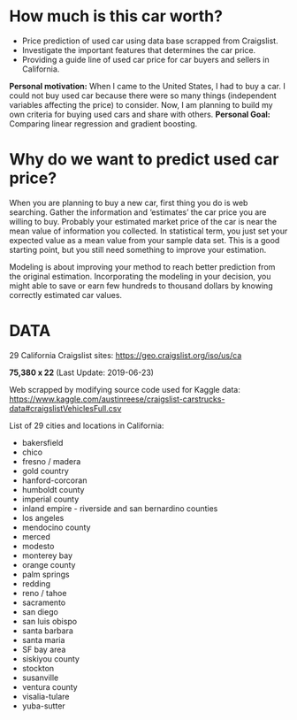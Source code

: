 # How much is this car worth?
-	Price prediction of used car using data base scrapped from Craigslist.
-	Investigate the important features that determines the car price.
-	Providing a guide line of used car price for car buyers and sellers in California.

**Personal motivation:** When I came to the United States, I had to buy a car. I could not buy used car because there were so many things (independent variables affecting the price) to consider. Now, I am planning to build my own criteria for buying used cars and share with others.
**Personal Goal:** Comparing linear regression and gradient boosting.

# Why do we want to predict used car price?
When you are planning to buy a new car, first thing you do is web searching. Gather the information and ‘estimates’ the car price you are willing to buy. Probably your estimated market price of the car is near the mean value of information you collected. In statistical term, you just set your expected value as a mean value from your sample data set. This is a good starting point, but you still need something to improve your estimation. 

Modeling is about improving your method to reach better prediction from the original estimation. Incorporating the modeling in your decision, you might able to save or earn few hundreds to thousand dollars by knowing correctly estimated car values.

# DATA
29 California Craigslist sites: https://geo.craigslist.org/iso/us/ca

**75,380 x 22** (Last Update: 2019-06-23)

Web scrapped by modifying source code used for Kaggle data:
https://www.kaggle.com/austinreese/craigslist-carstrucks-data#craigslistVehiclesFull.csv




List of 29 cities and locations in California:
- bakersfield
- chico
- fresno / madera
- gold country
- hanford-corcoran
- humboldt county
- imperial county
- inland empire - riverside and san bernardino counties
- los angeles
- mendocino county
- merced
- modesto
- monterey bay
- orange county
- palm springs
- redding
- reno / tahoe
- sacramento
- san diego
- san luis obispo
- santa barbara
- santa maria
- SF bay area
- siskiyou county
- stockton
- susanville
- ventura county
- visalia-tulare
- yuba-sutter

